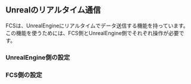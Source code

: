 ## Unrealのリアルタイム通信

FCSは、UnrealEngineにリアルタイムでデータ送信する機能を持っています。
この機能を使うためには、FCS側とUnrealEngine側でそれぞれ操作が必要です。

### UnrealEngine側の設定


### FCS側の設定